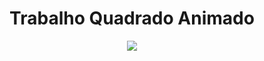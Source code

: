 <h1 align="center"> Trabalho Quadrado Animado </h1>
<p align="center">
<img loading="lazy" src="http://img.shields.io/static/v1?label=STATUS&message=EM%2CONCLUIDO&color=GREEN&style=for-the-badge"/>
</p>
